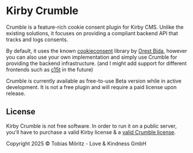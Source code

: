 # Kirby Crumble

Crumble is a feature-rich cookie consent plugin for Kirby CMS. Unlike the existing solutions, it focuses on providing a compliant backend API that tracks and logs consents.

By default, it uses the known [cookieconsent](https://github.com/orestbida/cookieconsent/tree/master) library by [Orest Bida](https://github.com/orestbida), however you can also use your own implementation and simply use Crumble for providing the backend infrastructure. (and I might add support for different frontends such as [c15t](https://c15t.com/) in the future)

Crumble is currently available as free-to-use Beta version while in active development. It is not a free plugin and will require a paid license upon release.

## License

Kirby Crumble is not free software. In order to run it on a public server, you'll have to purchase a valid Kirby license & a [valid Crumble license](https://plugins.andkindness.com/crumble/pricing).

Copyright 2025 © Tobias Möritz - Love & Kindness GmbH
